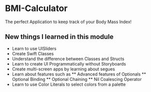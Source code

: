# BMI-Calculator

The perfect Application to keep track of your Body Mass Index! 

## New things I learned in this module

* Learn to use UISliders
* Create Swift Classes
* Understand the difference between Classes and Structs
* Learn to create UI Programmatically without Storyboards
* Create multi-screen apps by learning about segues
* Learn about features such as 
** Advanced features of Optionals
** Optional Binding
** Optional Chaining
** Nil Coalescing Operator
* Learn to use Color Literals to select colors from a palette
